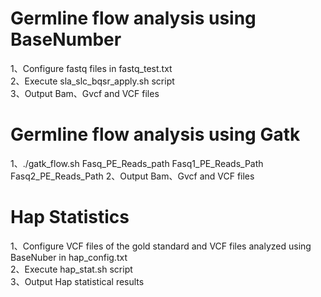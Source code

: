 # Germline flow analysis using BaseNumber

1、Configure fastq files in fastq_test.txt</br>
2、Execute sla_slc_bqsr_apply.sh script</br>
3、Output Bam、Gvcf and VCF files</br>

# Germline flow analysis using Gatk

1、./gatk_flow.sh Fasq_PE_Reads_path Fasq1_PE_Reads_Path Fasq2_PE_Reads_Path
2、Output Bam、Gvcf and VCF files</br>

# Hap Statistics

1、Configure VCF files of the gold standard and VCF files analyzed using BaseNuber in hap_config.txt</br>
2、Execute hap_stat.sh script</br>
3、Output Hap statistical results


